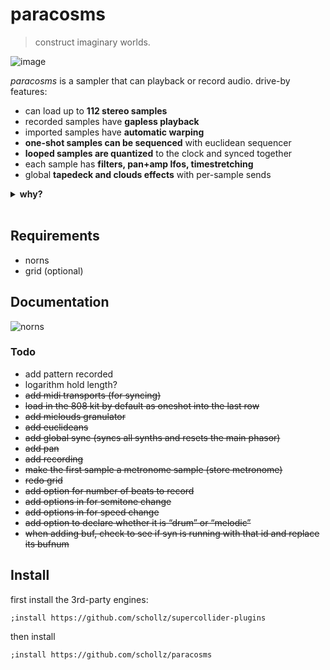 # paracosms

> construct imaginary worlds.

![image](https://user-images.githubusercontent.com/6550035/179411170-6295d18b-ab4c-44a7-a2ae-e313dd24c0ba.png)

*paracosms* is a sampler that can playback or record audio. drive-by features:

- can load up to **112 stereo samples**
- recorded samples have **gapless playback**
- imported samples have **automatic warping**
- **one-shot samples can be sequenced** with euclidean sequencer
- **looped samples are quantized** to the clock and synced together
- each sample has **filters, pan+amp lfos, timestretching**
- global **tapedeck and clouds effects** with per-sample sends 

<details><summary><strong>why?</strong></summary>

in about April 2022 I put away all my instruments (except the norns) and took a "sampling sabbatical". basically I decided to pretty much just use SuperCollider+sox and make non-realtime music with samples. after [developing an album](https://infinitedigits.bandcamp.com/album/paracosms) through this effort (more on that [here](https://llllllll.co/t/paracosms/56683)) I started thinking about whether I could make this approach more *real-time*. so I put together a SuperCollider class I called "[paracosms](https://github.com/schollz/paracosms/blob/main/lib/Paracosms.sc)". initially I took a bunch of samples I collected and threw them into the grid with a thin norns wrapper around my class. it was [very fun](https://www.instagram.com/p/CfogWyBFZ-V/). during this self-imposed sabbatical I also played around with making a SuperCollider class to make a multi-head playback/recorder that can do crossfading recordings (like softcut). this became "[ouroborus](https://github.com/schollz/paracosms/blob/main/lib/Ouroboros.sc)". without intending, I realized that I could combine ourborous with paracosms into a great sampler/looper thing. norns became the glue for that - and it is this *paracosms* script.

</details>
<br>









## Requirements

- norns
- grid (optional)

## Documentation

![norns](https://user-images.githubusercontent.com/6550035/179410985-0ee42e5b-49e2-420d-8ef0-8107e49b42eb.jpg)


### Todo

- add pattern recorded
- logarithm hold length?
- ~~add midi transports (for syncing)~~
- ~~load in the 808 kit by default as oneshot into the last row~~
- ~~add miclouds granulator~~
- ~~add euclideans~~
- ~~add global sync (syncs all synths and resets the main phasor)~~
- ~~add pan~~
- ~~add recording~~
- ~~make the first sample a metronome sample (store metronome)~~
- ~~redo grid~~
- ~~add option for number of beats to record~~
- ~~add options in for semitone change~~
- ~~add options in for speed change~~
- ~~add option to declare whether it is “drum” or “melodic”~~
- ~~when adding buf, check to see if syn is running with that id and replace its bufnum~~


## Install

first install the 3rd-party engines:

```
;install https://github.com/schollz/supercollider-plugins
```

then install

```
;install https://github.com/schollz/paracosms
```
